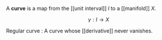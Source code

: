 A **curve** is a map from the [[unit interval]] $I$ to a [[manifold]] $X$.

$$
\gamma : I \to X
$$

Regular curve
: A curve whose [[derivative]] never vanishes.